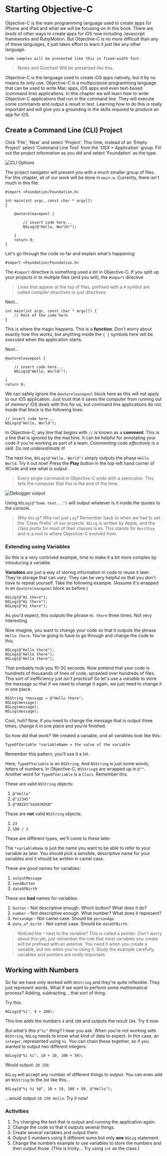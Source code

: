 # Starting Objective-C

Objective-C is the main programming language used to create apps for iPhone and iPad and what we will be focusing on in this book. There are *loads* of other ways to create apps for iOS now including Javascript frameworks and RubyMotion. But Objective-C is no more difficult than any of these languages, it just takes effort to learn it just like any other language.

```
Code samples will be presented like this in fixed-width font.
```
> Notes and Gotchas! Will be presented like this.

Objective-C is the language used to create iOS apps natively, but it by no means its only use. Objective-C is a multipurpose programming language that can be used to write Mac apps, iOS apps and even text-based (command line) applications. In this chapter we will learn how to write Objective-C applications that run in the command line. They will execute some commands and output a result in text. Learning how to do this is really important and will give you a grounding in the skills required to produce an app for iOS.

## Create a Command Line (CLI) Project

Click 'File', 'New' and select 'Project'. This time, instead of an 'Empty Project' select 'Command Line Tool' from the 'OSX > Application' group. Fill out the project information as you did and select 'Foundation' as the type.

![CLI Options](https://s3-eu-west-1.amazonaws.com/ios-book/03-starting-objective-c/cli-options.png)

The project navigator will present you with a much smaller group of files. For this chapter, all of our work will be done in `main.m`. Currently, there isn't much in this file:

    #import <Foundation/Foundation.h>

    int main(int argc, const char * argv[])
    {

        @autoreleasepool {
            
            // insert code here...
            NSLog(@"Hello, World!");
            
        }
        return 0;
    }

Let's go through the code so far and explain what's happening:

    #import <Foundation/Foundation.h>

The `#import` directive is something used a *lot* in Objective-C. If you split up your projects in to multiple files (and you will), the `#import` directive

> Lines that appear at the top of files, prefixed with a `#` symbol are called *compiler directives* or just *directives*.

Next...

    int main(int argc, const char * argv[]) {
        // Rest of the code here
    }

This is where the magic happens. This is a **function.** Don't worry about exactly how this works, but anything inside the `{ }` symbols here will be *executed* when the application starts.

Next...


    @autoreleasepool {
            
        // insert code here...
        NSLog(@"Hello, World!");
        
    }
    return 0;

We can safely ignore the `@autoreleasepool` block here as this will not apply to our iOS application. Just trust that it saves the computer from running out of memory! iOS deals with this for us, but command line applications do not. Inside that block is the following lines:

    // insert code here...
    NSLog(@"Hello, World");

In Objective-C, any line that begins with `//` is known as a **comment**. This is a line that is ignored by the machine. It can be helpful for annotating your code if you're working as part of a team. *Commenting code effectively is a skill. Do not underestimate it!*

The next line, `NSLog(@"Hello, World")` simply outputs the phase `Hello World`. Try it out now! Press the **Play** button in the top-left hand corner of XCode and see what is output.

> Every single command in Objective-C ends with a semicolon. This tells the computer that this is the end of the time.

![Debugger output](https://s3-eu-west-1.amazonaws.com/ios-book/03-starting-objective-c/debug-hello-world-output.png)

Using `NSLog(@"Some text...")` will output whatever is it inside the quotes to the console.

> *Why `NSLog`? Why not just `Log`?*
Remember back to when we had to set the 'Class Prefix' of our projects. `NSLog` is written by Apple, and the class prefix for most of their classes is `NS`. This stands for `NextStep` and is a nod to where Objective-C evolved from.

### Extending using Variables

So this is a very contrived example, time to make it a bit more complex by introducing a variable.

**Variables** are just a way of storing information in code to reuse it later. They're storage that can *vary*. They can be very helpful so that you don't have to repeat yourself. Take the following example. (Assume it's wrapped in an `@autoreleasepool` block as before.)


    NSLog(@"Hi there");
    NSLog(@"Hi there");
    NSLog(@"Hi there");

As you'd expect, this outputs the phrase `Hi there` three times. Not very interesting.

Now imagine, you want to change your code so that it outputs the phrase `Hello there`. You're going to have to go through and change the code to this.

    NSLog(@"Hello there");
    NSLog(@"Hello there");
    NSLog(@"Hello there");

That probably took you 10-20 seconds. Now pretend that your code is hundreds of thousands of lines of code, sprawled over hundreds of files. This sort of inefficiency just *isn't practical!* So let's use a *variable* to store the message so that if we need to change it again, we just need to change it in one place.

    NSString *message = @"Hello there";
    NSLog(message);
    NSLog(message);
    NSLog(message);

Cool, huh? Now, if you need to change the message that is output three times, change it in one place and you're finished.

So how did that work? We created a variable, and all variables look like this:

`TypeOfVariable *variableName = the value of the variable`

Remember this pattern, you'll use it a lot. 

Here, `TypeOfVariable` is an `NSString`. And `NSString` is just some words, letters of numbers. In Objective-C, `NSString`s are wrapped up in `@""`. Another word for `TypeOfVariable` is a `Class`. Remember this.

These are valid `NSString` objects:

1. `@"Hello"`
2. `@"12345"`
3. `@"ABZ£%^&$SHJKDUD"`

These are **not** valid `NSString` objects:

1. `23`
2. `180 / 2`

These are different types, we'll come to these later.

The `*variableName` is just the name you want to be able to refer to your variable as later. You should pick a sensible, descriptive name for your variables and it should be written in camel case. 

These are good names for variables:

1. `outputMessage`
2. `sendButton`
3. `dateOfBirth`

These are **bad** names for variables:

1. `button` - Not descriptive enough. Which button? What does it do?
2. `number` - Not descriptive enough. What number? What does it represent?
3. `PersonAge` - Not camel case. Should be `personAge`.
4. `date_of_birth` - Not camel case. Should be `dateOfBirth`.

> Noticed the `*` next to the variable? This is called a pointer. Don't worry about this yet, just remember the rule that most variables you create will be prefixed with an asterisk. You need it when you create a variable, but not when you're using it. Study the example carefully, variables and pointers are *really* important.

## Working with Numbers

So far we have only worked with `NSString` and they're quite inflexible. They just represent words. What if we want to perform some mathematical process? Adding, subtracting... that sort of thing.

Try this:

    NSLog(@"%i", 4 + 100);

This line adds the numbers `4` and `100` and outputs the result `104`. Try it now.

*But what's this `@"%i"` thing?* I hear you ask. When you're not working with `NSString`, `NSLog` needs to know what kind of data to expect. In this case, an `integer`, represented using `%i`. You can chain these together, so if you wanted to output two different integers:

    NSLog(@"%i %i", 10 + 10, 100 + 50);

Would output: `20 150`.

`NSLog` will accept any number of different things to output. You can even add an `NSString` to the list like this...

    NSLog(@"%i %i %@", 10 + 10, 100 + 50, @"Hello");

...would output `20 150 Hello`. Try it now!

### Activities

1. Try changing the text that is output and running the application again.
2. Change the code so that it outputs several things.
3. Create several variables and output them.
4. Output 5 numbers using 5 different sums but only **one** `NSLog` statement.
5. Change the numbers example to use variables to store the numbers and then output those. (This is tricky... Try using `int` as the class.)


